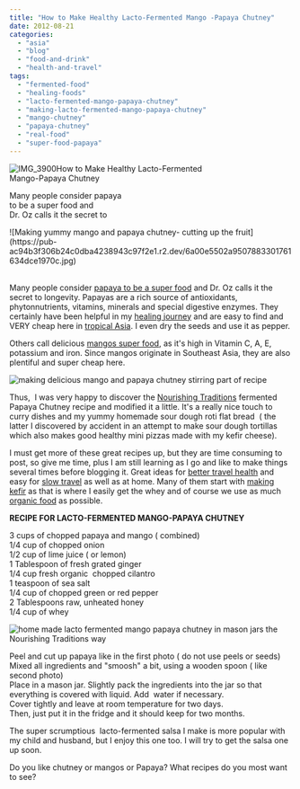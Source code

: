 ```yaml
---
title: "How to Make Healthy Lacto-Fermented Mango -Papaya Chutney"
date: 2012-08-21
categories: 
  - "asia"
  - "blog"
  - "food-and-drink"
  - "health-and-travel"
tags: 
  - "fermented-food"
  - "healing-foods"
  - "lacto-fermented-mango-papaya-chutney"
  - "making-lacto-fermented-mango-papaya-chutney"
  - "mango-chutney"
  - "papaya-chutney"
  - "real-food"
  - "super-food-papaya"
---
```


![IMG_3900](https://pub-ac94b3f306b24c0dba4238943c97f2e1.r2.dev/6a00e5502a9507883301761634dc7a970c.jpg)How to Make Healthy Lacto-Fermented  
Mango-Papaya Chutney  
  
Many people consider papaya  
to be a super food and  
Dr. Oz calls it the secret to

<!--more--> ![Making yummy mango and papaya chutney- cutting up the fruit](https://pub-ac94b3f306b24c0dba4238943c97f2e1.r2.dev/6a00e5502a9507883301761634dce1970c.jpg)  
   
Many people consider [papaya to be a super food](http://kblog.lunchboxbunch.com/2009/05/super-food-papaya-vit-c-and-papain-rich.html "Papaya superfood") and Dr. Oz calls it the secret to longevity. Papayas are a rich source of antioxidants, phytonnutrients, vitamins, minerals and special digestive enzymes. They certainly have been helpful in my [healing journey](http://soultravelers3new.local/2011/09/travel-health-secrets-for-long-term-digital-nomads.html "healing journey") and are easy to find and VERY cheap here in [tropical Asia](http://soultravelers3new.local/2011/01/tropical-winter-home-in-penang-malaysia-location-indenpendent-digital-nomad-long-term-travel-tips-.html "tropical Asia"). I even dry the seeds and use it as pepper.  
  
Others call delicious [mangos super food](http://www.voxxi.com/mango-superfood/ "super food"), as it's high in Vitamin C, A, E, potassium and iron. Since mangos originate in Southeast Asia, they are also plentiful and super cheap here.  
  
  
![making delicious mango and papaya chutney stirring part of recipe](https://pub-ac94b3f306b24c0dba4238943c97f2e1.r2.dev/6a00e5502a9507883301761635a8d1970c.jpg)  
  
Thus,  I was very happy to discover the [Nourishing Traditions](http://www.amazon.com/Nourishing-Traditions-Challenges-Politically-Dictocrats/dp/0967089735 "Nourishing traditions") fermented Papaya Chutney recipe and modified it a little. It's a really nice touch to curry dishes and my yummy homemade sour dough roti flat bread  ( the latter I discovered by accident in an attempt to make sour dough tortillas which also makes good healthy mini pizzas made with my kefir cheese).  
  
I must get more of these great recipes up, but they are time consuming to post, so give me time, plus I am still learning as I go and like to make things several times before blogging it. Great ideas for [better travel health](http://soultravelers3new.local/2012/06/healthy-food-and-travel.html "better travel health") and easy for [slow travel](http://soultravelers3new.local/2011/11/slow-travel.html "slow travel ideas") as well as at home. Many of them start with [making kefir](http://soultravelers3new.local/2012/07/-how-to-make-kefir-easy-goats-milk-or-coconut-milk.html "making kefir") as that is where I easily get the whey and of course we use as much [organic food](http://soultravelers3new.local/2012/04/health-organic-raw-foods-and-travel.html "raw organic food") as possible.  
  
**RECIPE FOR LACTO-FERMENTED MANGO-PAPAYA CHUTNEY**  
  
3 cups of chopped papaya and mango ( combined)  
1/4 cup of chopped onion  
1/2 cup of lime juice ( or lemon)  
1 Tablespoon of fresh grated ginger  
1/4 cup fresh organic  chopped cilantro  
1 teaspoon of sea salt  
1/4 cup of chopped green or red pepper  
2 Tablespoons raw, unheated honey  
1/4 cup of [](http://anhourinthekitchen.com/cream-cheese-and-whey/)whey  
  
[](https://pub-ac94b3f306b24c0dba4238943c97f2e1.r2.dev/6a00e5502a9507883301761636725c970c-150x150-1.jpg)![home made lacto fermented mango papaya chutney in mason jars the Nourishing Traditions way](https://pub-ac94b3f306b24c0dba4238943c97f2e1.r2.dev/6a00e5502a950788330177431bb25e970d-150x150-1.jpg)  
  
Peel and cut up papaya like in the first photo ( do not use peels or seeds)  
Mixed all ingredients and "smoosh" a bit, using a wooden spoon ( like second photo)  
Place in a mason jar. Slightly pack the ingredients into the jar so that everything is covered with liquid. Add  water if necessary.  
Cover tightly and leave at room temperature for two days.  
Then, just put it in the fridge and it should keep for two months.  
  
The super scrumptious  lacto-fermented salsa I make is more popular with my child and husband, but I enjoy this one too. I will try to get the salsa one up soon.  
  
Do you like chutney or mangos or Papaya? What recipes do you most want to see?
